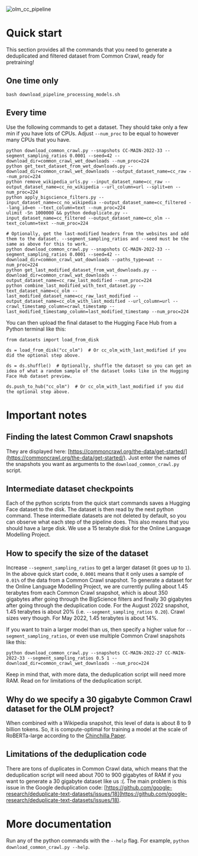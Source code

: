 ![olm_cc_pipeline](https://user-images.githubusercontent.com/20826878/199851707-64a7a026-c413-4d78-8b04-a825e07534b3.jpeg)

# Quick start

This section provides all the commands that you need to generate a deduplicated and filtered dataset from Common Crawl, ready for pretraining!

## One time only

`bash download_pipeline_processing_models.sh`

## Every time

Use the following commands to get a dataset. They should take only a few min if you have lots of CPUs. Adjust `--num_proc` to be equal to however many CPUs that you have.

```
python download_common_crawl.py --snapshots CC-MAIN-2022-33 --segment_sampling_ratios 0.0001 --seed=42 --download_dir=common_crawl_wet_downloads --num_proc=224
python get_text_dataset_from_wet_downloads.py --download_dir=common_crawl_wet_downloads --output_dataset_name=cc_raw --num_proc=224
python remove_wikipedia_urls.py --input_dataset_name=cc_raw --output_dataset_name=cc_no_wikipedia --url_column=url --split=en --num_proc=224
python apply_bigscience_filters.py --input_dataset_name=cc_no_wikipedia --output_dataset_name=cc_filtered --lang_id=en --text_column=text --num_proc=224
ulimit -Sn 1000000 && python deduplicate.py --input_dataset_name=cc_filtered --output_dataset_name=cc_olm --text_column=text --num_proc=224

# Optionally, get the last-modified headers from the websites and add them to the dataset. --segment_sampling_ratios and --seed must be the same as above for this to work.
python download_common_crawl.py --snapshots CC-MAIN-2022-33 --segment_sampling_ratios 0.0001 --seed=42 --download_dir=common_crawl_wat_downloads --paths_type=wat --num_proc=224
python get_last_modified_dataset_from_wat_downloads.py --download_dir=common_crawl_wat_downloads --output_dataset_name=cc_raw_last_modified --num_proc=224
python combine_last_modified_with_text_dataset.py --text_dataset_name=cc_olm --last_modified_dataset_name=cc_raw_last_modified --output_dataset_name=cc_olm_with_last_modified --url_column=url --crawl_timestamp_column=crawl_timestamp --last_modified_timestamp_column=last_modified_timestamp --num_proc=224

```

You can then upload the final dataset to the Hugging Face Hub from a Python terminal like this:

```
from datasets import load_from_disk

ds = load_from_disk("cc_olm")  # Or cc_olm_with_last_modified if you did the optional step above.

ds = ds.shuffle()  # Optionally, shuffle the dataset so you can get an idea of what a random sample of the dataset looks like in the Hugging Face Hub dataset preview.

ds.push_to_hub("cc_olm")  # Or cc_olm_with_last_modified if you did the optional step above.
```


# Important notes

## Finding the latest Common Crawl snapshots

They are displayed here: [https://commoncrawl.org/the-data/get-started/](https://commoncrawl.org/the-data/get-started/). Just enter the names of the snapshots you want as arguments to the `download_common_crawl.py` script.

## Intermediate dataset checkpoints

Each of the python scripts from the quick start commands saves a Hugging Face dataset to the disk. The dataset is then read by the next python command. These intermediate datasets are not deleted by default, so you can observe what each step of the pipeline does. This also means that you should have a large disk. We use a 15 terabyte disk for the Online Language Modelling Project.

## How to specify the size of the dataset

Increase `--segment_sampling_ratios` to get a larger dataset (it goes up to `1`). In the above quick start code, `0.0001` means that it only uses a sample of `0.01%` of the data from a Common Crawl snapshot. To generate a dataset for the Online Language Modelling Project, we are currently pulling about 1.45 terabytes from each Common Crawl snapshot, which is about 350 gigabytes after going through the BigScience filters and finally 30 gigabytes after going through the deduplication code. For the August 2022 snapshot, 1.45 terabytes is about 20% (i.e. `--segment_sampling_ratios 0.20`). Crawl sizes very though. For May 2022, 1.45 terabytes is about 14%.

If you want to train a larger model than us, then specify a higher value for `--segment_sampling_ratios`, or even use multiple Common Crawl snapshots like this:

```
python download_common_crawl.py --snapshots CC-MAIN-2022-27 CC-MAIN-2022-33 --segment_sampling_ratios 0.5 1 --download_dir=common_crawl_wet_downloads --num_proc=224
```

Keep in mind that, with more data, the deduplication script will need more RAM. Read on for limitations of the deduplication script.

## Why do we specify a 30 gigabyte Common Crawl dataset for the OLM project?

When combined with a Wikipedia snapshot, this level of data is about 8 to 9 billion tokens. So, it is compute-optimal for training a model at the scale of RoBERTa-large according to the [Chinchilla Paper](https://arxiv.org/abs/2203.15556).

## Limitations of the deduplication code

There are tons of duplicates in Common Crawl data, which means that the deduplication script will need about 700 to 900 gigabytes of RAM if you want to generate a 30 gigabyte dataset like us :(. The main problem is this issue in the Google deduplication code: [https://github.com/google-research/deduplicate-text-datasets/issues/18](https://github.com/google-research/deduplicate-text-datasets/issues/18).


# More documentation

Run any of the python commands with the `--help` flag. For example, `python download_common_crawl.py --help`.
